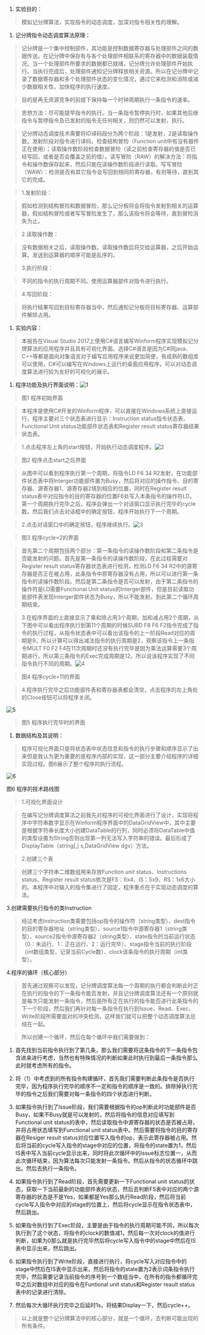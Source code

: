 1.  实验目的：

>   模拟记分牌算法，实现指令的动态调度，加深对指令相关性的理解。

1.  记分牌指令动态调度算法原理：

>   记分牌是一个集中控制部件，其功能是控制数据寄存器与处理部件之间的数据传送。在记分牌中保存有与各个处理部件相联系的寄存器中的数据装载情况。当一个处理部件所要求的数据都已就绪，记分牌允许处理部件开始执行。当执行完成后，处理部件通知记分牌释放相关资源。所以在记分牌中记录了数据寄存器和多个处理部件状态的变化情况，通过它来检测和消除或减少数据相关性，加快程序的执行速度。

>   目的是再无资源竞争的前提下保持每一个时钟周期执行一条指令的速率。

>   思想方法：尽可能提早指令的执行。当一条指令暂停执行时，如果其他后继指令与暂停指令及已发射的指令无任何相关，则仍然可以发射，执行。

>   记分牌动态调度技术需要将ID译码段分为两个阶段：1是发射，2是读取操作数。发射阶段对指令进行译码，检查结构冒险（Function
>   unit中有没有器件正在使用）；读取操作数阶段检查数据冒险（读之前检查寄存器的值是否已经写回，或者是否会覆盖之前的值）。读写冒险（RAW）的解决方法：将指令和操作数保存起来，然后只能在读操作数阶段进行读取。写写冒险（WAW）：检测是否有其它指令会写回到相同的寄存器，有则等待，直到其它的完成。

>   1.发射阶段：

>   假如检测到结构冒险和数据冒险，那么记分板将会将指令发射到相关的运算器，假如结构冒险或者写写冒险发生了，那么该指令将会等待，直到冒险消失为止。

>   2.读取操作数：

>   没有数据相关之后，读取操作数。读取操作数后将交给运算器，之后开始运算。发送到运算器的顺序可能是乱序的。

>   3.执行阶段：

>   不同的指令的执行周期不同。使用运算器部件对指令进行执行。

>   4.写回阶段：

>   将执行结果写回到目标寄存器当中，然后通知记分板将目标寄存器、运算部件解除占用。

1.  实验内容：

>   本报告在Visual Studio
>   2017上使用C\#语言编写Winform程序实现模拟记分牌算法的应用程序并且具有可视化界面。选择C\#语言是因为C\#同java、C++等都是面向对象语言对于编写应用程序来说更加简便，有成熟的数组库可以使用，C\#可以编写在Windows上运行的桌面应用程序，可以对动态调度算法进行较为友好的可视化的展示。

1.  程序功能及执行界面说明：![1](图片\1.png)

>   图1 程序初始界面

>   本程序是使用C\#开发的Winform程序，可以直接在Windows系统上直接运行，程序主要对三个状态表进行显示：Instruction
>   status指令状态表、Functional Unit status功能部件状态表和Register result
>   status寄存器结果状态表。

>   1.点击程序左上角的start按钮，开始执行动态调度程序。![2](图片\2.png)

>   图2 程序点击start之后界面

>   从图中可以看到程序执行第一个周期，将指令LD F6 34
>   R2发射，在功能部件状态表中将Interger功能部件置为Busy，然后将对应的操作指令、目的寄存器、源寄存器1、源寄存器2填到相应的位置，同时在Register
>   result
>   status表中对应指令的目的寄存器的位置F6处写入本条指令的操作符LD。第一个周期执行完毕之后，程序会弹出一个对话窗口显示执行完毕的cycle数。然后我们点击对话框中的确定按钮，程序开始执行下一个周期。

>   2.点击对话窗口中的确定按钮，程序继续执行。![3](图片\3.png)

>   图3 程序cycle=2的界面

>   首先第二个周期包括两个部分：第一条指令的读操作数阶段和第二条指令是否能发射的问题。首先是第一条指令的读操作数阶段，在此过程需要对Register
>   result status寄存器状态表进行检测，检测LD F6 34
>   R2中的源寄存器是否正在被占用，此条指令中原寄存器没有占用，所以可以进行第一条指令的读操作数阶段。然后是第二条指令是否可以发射，由于第二条指令的操作符是LD需要Functional
>   Unit
>   status的Interger部件，但是目前读取功能部件表发现Interger部件状态为Busy，所以不能发射。到此第二个循环周期结束。

>   3.在程序界面的上直接显示了乘和除占用3个周期，加和减占用2个周期，从下图中可以看出程序执行到第11个周期的时候SUBD
>   F8 F6
>   F2指令完成了指令的执行过程，从指令状态表中可以看出该指令的上一阶段Read对应的周期是9，所以计算可以得出减法指令的执行周期是2，观察该指令上一条指令MULT
>   F0 F2
>   F4在11次周期时还没有执行完毕是因为乘法运算需要3个周期进行，所以第三条指令的Exec完成周期是12。所以说该程序实现了不同指令执行不同的周期。![4](图片\4.png)

>   图4 程序cycle=11的界面

>   4.程序执行完毕之后功能部件表和寄存器表都会清空，点击程序的左上角处的Close按钮可以将程序关闭。

![5](图片\5.png)

>   图5 程序执行完毕时的界面

1.  数据结构及其说明：

>   程序可视化界面只是将状态表中状态信息和指令的执行步骤和顺序显示了出来但是我认为更为重要的是程序内部的实现，这一部分主要介绍程序的详细实现过程。图6展示了整个程序的执行流程。

![6](图片\6.png)

图6 程序的技术路线图

>   1.可视化界面设计

>   在编写记分牌调度算法之前我先对程序的可视化界面进行了设计，实现将程序中字符串数字显示在Winform程序界面中的DataGridView中，其中主要是根据字符串长度大小创建DataTable的行列，同时必须将DataTable中值的类型设置为String否则出现第一列无法写入字符串的错误。最后形成了DisplayTable（string[,]
>   s,DataGridView dgv）方法。

>   2.创建三个表

>   创建三个字符串二维数组用来存放Function unit status、Instructions
>   status、Register result
>   status依次是FS：6x4、IS：5x9、RS：1x6大小的。本程序中对输入的指令集进行了固定，程序重点在于实现动态调度的算法。

3.创建需要执行指令的类Instruction

>   经过考虑Instruction类需要包括op指令的操作符（string类型）、dest指令的目的寄存器地址（string类型）、source1指令中源寄存器1（string类型）、source2指令中源寄存器2（string类型）、state指令的当前运行状态（0：未运行、1：正在运行、2：运行完毕）、stage指令当前的执行阶段（int数组类型，记录当前Cycle数）、clock该条指令的执行周期（int类型）。

4.程序的循环（核心部分）

>   首先通过观察可以发现，记分牌调度算法每一个周期的执行都会判断此时正在执行的指令的下一条指令能否发射，并且记分牌调度算法还有一个原则就是每次只能发射一条指令，然后是所有正在执行的指令能否进行此条指令的下一个阶段，然后我们再针对每一条指令在执行到Issue、Read、Exec、Write阶段所需要面对的冲突检测，这样我们就可以把整个动态调度算法总结在一起。

>   所以创建一个循环，然后在每个循环中我们需要做到：

1.  首先找到当前指令执行到了第几条，那么我们需要将这条指令的下一条指令包含进来进行考虑，当然也有特殊情况的判断如果此时执行到最后一条指令那么此时就考虑所有的指令。

2.  将（1）中考虑到的所有指令构建循环，首先我们需要判断此条指令是否执行完毕，因为程序执行完毕的顺序不一定和指令的顺序是一致的。排除掉执行完毕的指令之后我们需要对每一条指令的四个状态进行判断。

3.  如果指令执行到了Issue阶段，我们需要根据指令的op判断此时功能部件是否Busy，如果不Busy就是可以发射的，然后将指令的信息对应填写到Functional
    unit
    status的表中，然后读取指令中源寄存器的状态是否被占用，并将占用状态填写到Functional
    unit status表中。然后需要将指令的目的寄存器在Resiger result
    status对应位置写入指令的op，表示此寄存器被占用。然后将当前的cycle写入指令的stage中对应的位置，将指令的state置为1，然后IS表中写入当前cycle显示出来，同时将此次循环中的issue标志位置一，从而此次循环结束，因为算法每次只能发射一条指令。然后从指令的状态循环中跳出。然后去执行一条指令。

4.  如果指令执行到了Read阶段，首先需要更新一下Functional unit
    status的状态，获取一下当前最新的功能部件表的状态，然后去判断FS表中对应的两个源寄存器的状态是不是Yes，如果都是Yes那么执行Read阶段，然后将当前cycle写入指令中对应的stage的位置上，然后将cycle显示在指令状态表中，然后跳出。

5.  如果指令执行到了Exec阶段，主要是由于指令的执行周期可能不同，所以每次执行到了这个状态，将指令的clock的数值减1，然后每一次对clock的值进行判断，如果为0那么就是执行完毕然后将cycle写入指令中的stage中然后在IS表中显示出来，然后跳出。

6.  如果指令执行到了Write阶段，直接进行执行，将cycle写入对应指令中的stage中然后在IS表中显示出来，然后将指令的state置为2表示词条指令执行完毕，然后需要记录当前指令的序号到一个数组当中，在所有的指令都循环完毕之后对数组中对应的指令在Funtional
    unit status和Register reault status表中的记录进行清除。

7.  然后每次大循环执行完毕之后延时1s，将结果Display一下，然后cycle++。

>   以上就是整个记分牌算法中的核心部分，就是一个循环，去判断可能出现的所有条件。
